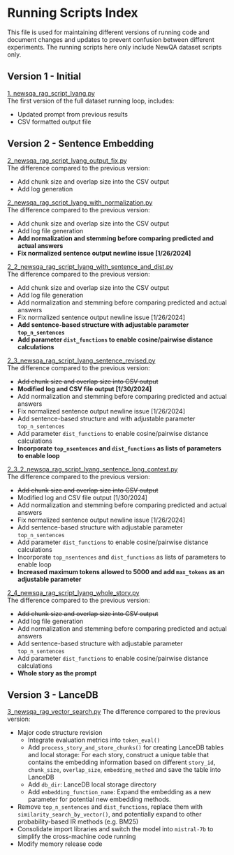 # Running Scripts Index
This file is used for maintaining different versions of running code and document changes and updates to prevent confusion between different experiments. The running scripts here only include NewQA dataset scripts only.

## Version 1 - Initial

[1. newsqa_rag_script_lyang.py](https://github.com/keweimao/DeepDelight/blob/main/Thread2/Running_Scripts/1.%20newsqa_rag_script_lyang.py)  \
The first version of the full dataset running loop, includes:
- Updated prompt from previous results
- CSV formatted output file

## Version 2 - Sentence Embedding

[2_newsqa_rag_script_lyang_output_fix.py](https://github.com/keweimao/DeepDelight/blob/main/Thread2/Running_Scripts/2_newsqa_rag_script_lyang_output_fix.py)  \
The difference compared to the previous version:
- Add chunk size and overlap size into the CSV output
- Add log generation

[2_newsqa_rag_script_lyang_with_normalization.py](https://github.com/keweimao/DeepDelight/blob/main/Thread2/Running_Scripts/2_newsqa_rag_script_lyang_with_normalization.py)  \
The difference compared to the previous version:
- Add chunk size and overlap size into the CSV output
- Add log file generation
- **Add normalization and stemming before comparing predicted and actual answers**
- **Fix normalized sentence output newline issue [1/26/2024]**

[2_2_newsqa_rag_script_lyang_with_sentence_and_dist.py](https://github.com/lixiao-yang/DeepDelight/blob/main/Thread2/Running_Scripts/2_2_newsqa_rag_script_lyang_with_sentence_and_dist.py) \
The difference compared to the previous version:
- Add chunk size and overlap size into the CSV output
- Add log file generation
- Add normalization and stemming before comparing predicted and actual answers
- Fix normalized sentence output newline issue [1/26/2024]
- **Add sentence-based structure with adjustable parameter `top_n_sentences`**
- **Add parameter `dist_functions` to enable cosine/pairwise distance calculations**

[2_3_newsqa_rag_script_lyang_sentence_revised.py](https://github.com/keweimao/DeepDelight/blob/main/Thread2/Running_Scripts/2_3_newsqa_rag_script_lyang_sentence_revised.py) \
The difference compared to the previous version:
- ~~Add chunk size and overlap size into CSV output~~
- **Modified log and CSV file output [1/30/2024]**
- Add normalization and stemming before comparing predicted and actual answers
- Fix normalized sentence output newline issue [1/26/2024]
- Add sentence-based structure and with adjustable parameter `top_n_sentences`
- Add parameter `dist_functions` to enable cosine/pairwise distance calculations
- **Incorporate `top_nsentences` and `dist_functions` as lists of parameters to enable loop**

[2_3_2_newsqa_rag_script_lyang_sentence_long_context.py](https://github.com/lixiao-yang/DeepDelight/blob/main/Thread2/Running_Scripts/2_3_2_newsqa_rag_script_lyang_sentence_long_context.py) \
The difference compared to the previous version:
- ~~Add chunk size and overlap size into CSV output~~
- Modified log and CSV file output [1/30/2024]
- Add normalization and stemming before comparing predicted and actual answers
- Fix normalized sentence output newline issue [1/26/2024]
- Add sentence-based structure with adjustable parameter `top_n_sentences`
- Add parameter `dist_functions` to enable cosine/pairwise distance calculations
- Incorporate `top_nsentences` and `dist_functions` as lists of parameters to enable loop
- **Increased maximum tokens allowed to 5000 and add `max_tokens` as an adjustable parameter**

[2_4_newsqa_rag_script_lyang_whole_story.py](https://github.com/keweimao/DeepDelight/blob/main/Thread2/Running_Scripts/2_4_newsqa_rag_script_lyang_whole_story.py) \
The difference compared to the previous version:
- ~~Add chunk size and overlap size into CSV output~~
- Add log file generation
- Add normalization and stemming before comparing predicted and actual answers
- Add sentence-based structure with adjustable parameter `top_n_sentences`
- Add parameter `dist_functions` to enable cosine/pairwise distance calculations
- **Whole story as the prompt**

## Version 3 - LanceDB
 
[3_newsqa_rag_vector_search.py](https://github.com/lixiao-yang/DeepDelight/blame/main/Thread2/Running_Scripts/3_newsqa_rag_lancedb.py)
The difference compared to the previous version:
- Major code structure revision
  - Integrate evaluation metrics into ```token_eval()```
  - Add ```process_story_and_store_chunks()``` for creating LanceDB tables and local storage: For each story, construct a unique table that contains the embedding information based on different `story_id`, `chunk_size`, `overlap_size`, `embedding_method` and save the table into LanceDB
  - Add `db_dir`: LanceDB local storage directory
  - Add `embedding_function_name`: Expand the embedding as a new parameter for potential new embedding methods.
 - Remove `top_n_sentences` and `dist_functions`, replace them with `similarity_search_by_vector()`, and potentially expand to other probability-based IR methods (e.g. BM25)
- Consolidate import libraries and switch the model into `mistral-7b` to simplify the cross-machine code running
- Modify memory release code
